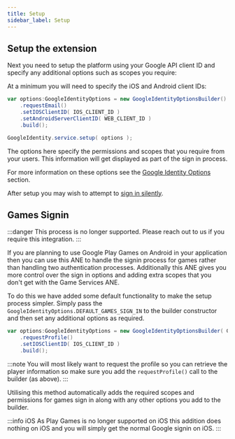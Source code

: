 ```yaml
---
title: Setup
sidebar_label: Setup
---
```



## Setup the extension

Next you need to setup the platform using your Google API client ID and specify any additional 
options such as scopes you require:

At a minimum you will need to specify the iOS and Android client IDs:

```actionscript
var options:GoogleIdentityOptions = new GoogleIdentityOptionsBuilder()
	.requestEmail()
	.setIOSClientID( IOS_CLIENT_ID )
	.setAndroidServerClientID( WEB_CLIENT_ID )
	.build();

GoogleIdentity.service.setup( options );
```

The options here specify the permissions and scopes that you require from your users. This information will get displayed as part of the sign in process. 

For more information on these options see the [Google Identity Options](google-identity-options.md) section.

After setup you may wish to attempt to [sign in silently](signing-in.md#sign-in-silently).



## Games Signin

:::danger 
This process is no longer supported. Please reach out to us if you require this integration.
:::


If you are planning to use Google Play Games on Android in your application then you can use this ANE to handle the signin process for games rather than handling two authentication processes. Additionally this ANE gives you more control over the sign in options and adding extra scopes that you don't get with the Game Services ANE. 

To do this we have added some default functionality to make the setup process simpler. Simply pass the `GoogleIdentityOptions.DEFAULT_GAMES_SIGN_IN` to the builder constructor and then set any additional options as required. 

```actionscript
var options:GoogleIdentityOptions = new GoogleIdentityOptionsBuilder( GoogleIdentityOptions.DEFAULT_GAMES_SIGN_IN )
	.requestProfile()
	.setIOSClientID( IOS_CLIENT_ID )
	.build();
```

:::note
You will most likely want to request the profile so you can retrieve the player information so make sure you add the `requestProfile()` call to the builder (as above).
:::

Utilising this method automatically adds the required scopes and permissions for games sign in along with any other options you add to the builder.


:::info iOS
As Play Games is no longer supported on iOS this addition does nothing on iOS and you will simply get the normal Google signin on iOS.
:::


